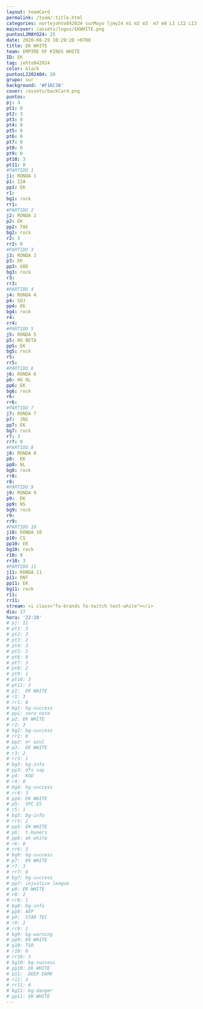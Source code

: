 ```yaml
---
layout: teamCard
permalink: /team/:title.html
categories: nortejohto042024 surMayo ljmy24 m1 m2 m3  m7 m8 LI LI2 LI3 LI8 LI9
maincover: /assets/logos/EKWHITE.png
puntosLJMAYO24: 25
date: 2020-08-29 10:29:20 +0700
title: EK WHITE
team: EMPIRE OF KINGS WHITE
ID: EK
tag: johto042024
color: black
puntosLJ202404: 20
grupo: sur
background: '#F16C38'
cover: /assets/backCard.png
puntos:
pj: 3
pt1: 0
pt2: 3
pt3: 0
pt4: 0
pt5: 0
pt6: 0
pt7: 0
pt8: 0
pt9: 0
pt10: 3
pt11: 0
#PARTIDO 1
j1: RONDA 1
p1: I2A
pp1: EK
r1: 
bg1: rock
rr1: 
#PARTIDO 2
j2: RONDA 2
p2: EK
pp2: TAE
bg2: rock
r2: 3
rr2: 0
#PARTIDO 3
j3: RONDA 3
p3: EK
pp3: GOD
bg3: rock
r3: 
rr3:
#PARTIDO 4
j4: RONDA 4
p4: SOJ
pp4: EK
bg4: rock
r4: 
rr4:
#PARTIDO 5
j5: RONDA 5
p5: HG BETA
pp5: EK
bg5: rock
r5: 
rr5:
#PARTIDO 6
j6: RONDA 6
p6: HG OL
pp6: EK
bg6: rock
r6: 
rr6: 
#PARTIDO 7
j7: RONDA 7
p7:  JNS
pp7: EK
bg7: rock
r7: 3
rr7: 0
#PARTIDO 8
j8: RONDA 8
p8:  EK
pp8: NL
bg8: rock
rr8: 
r8: 
#PARTIDO 9
j9: RONDA 9
p9:  EK
pp9: NS
bg9: rock
r9: 
rr9: 
#PARTIDO 10
j10: RONDA 10
p10: CS
pp10: EK
bg10: rock
r10: 0
rr10: 3
#PARTIDO 11
j11: RONDA 11
p11: RNT
pp11: EK
bg11: rock
r11: 
rr11:
stream: <i class="fa-brands fa-twitch text-white"></i>
dia: 27
hora: '22:10'
# pj: 11
# pt1: 3
# pt2: 3
# pt3: 2
# pt4: 3
# pt5: 2
# pt6: 0
# pt7: 3
# pt8: 2
# pt9: 1
# pt10: 3
# pt11: 3
# p1:  EK WHITE
# r1: 3
# rr1: 0 
# bg1: bg-success
# pp1: zero note
# p2: EK WHITE
# r2: 3
# bg2: bg-success
# rr2: 0
# pp2: er azul
# p3:  EK WHITE
# r3: 2
# rr3: 1
# bg3: bg-info
# pp3: dfs sap
# p4:  KOD
# r4: 0
# bg4: bg-success
# rr4: 3
# pp4: EK WHITE
# p5:  SPC ES
# r5: 1
# bg5: bg-info
# rr5: 2
# pp5: EK WHITE
# p6:  t-boners
# pp6: ek white
# r6: 0
# rr6: 3
# bg6: bg-success
# p7:  EK WHITE
# r7: 3
# rr7: 0
# bg7: bg-success
# pp7: injustice league
# p8: EK WHITE
# r8: 2
# rr8: 1
# bg8: bg-info
# pp8: AEP
# p9:  STAR TEC
# r9: 2
# rr9: 1
# bg9: bg-warning
# pp9: EK WHITE
# p10: TSR
# r10: 0
# rr10: 3
# bg10: bg-success
# pp10: EK WHITE
# p11:  DEEP DARK
# r11: 3
# rr11: 0
# bg11: bg-danger
# pp11: EK WHITE
---
```




